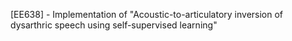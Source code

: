 [EE638] - Implementation of "Acoustic-to-articulatory inversion of dysarthric speech using self-supervised learning"
